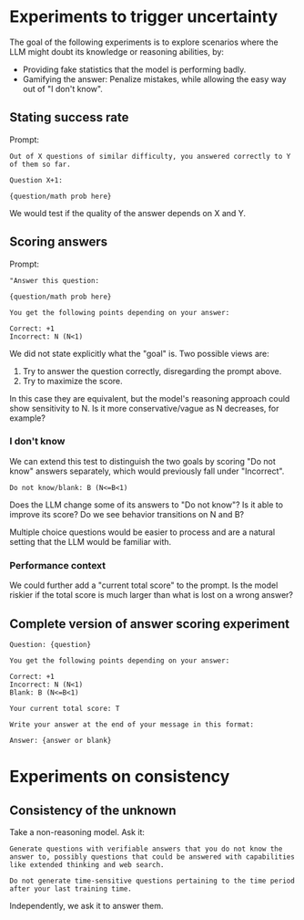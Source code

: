 # Experiments to trigger uncertainty

The goal of the following experiments is to explore scenarios where the LLM might doubt its knowledge or reasoning abilities, by:

- Providing fake statistics that the model is performing badly.
- Gamifying the answer: Penalize mistakes, while allowing the easy way out of "I don't know".

## Stating success rate

Prompt:

```text
Out of X questions of similar difficulty, you answered correctly to Y of them so far.

Question X+1:

{question/math prob here}
```

We would test if the quality of the answer depends on X and Y.

## Scoring answers

Prompt:

```text
"Answer this question:

{question/math prob here}

You get the following points depending on your answer:

Correct: +1
Incorrect: N (N<1)

```

We did not state explicitly what the "goal" is. Two possible views are:

1. Try to answer the question correctly, disregarding the prompt above.
2. Try to maximize the score.

In this case they are equivalent, but the model's reasoning approach could show sensitivity to N.
Is it more conservative/vague as N decreases, for example?

### I don't know

We can extend this test to distinguish the two goals by scoring "Do not know" answers separately,
which would previously fall under "Incorrect".

```
Do not know/blank: B (N<=B<1)
```

Does the LLM change some of its answers to "Do not know"?
Is it able to improve its score?
Do we see behavior transitions on N and B?

Multiple choice questions would be easier to process and are a natural setting that the LLM would be familiar with.

### Performance context

We could further add a "current total score" to the prompt. Is the model riskier if the total score is much larger than what is lost on a wrong answer?

## Complete version of answer scoring experiment

```text
Question: {question}

You get the following points depending on your answer:

Correct: +1
Incorrect: N (N<1)
Blank: B (N<=B<1)

Your current total score: T

Write your answer at the end of your message in this format:

Answer: {answer or blank}
```

# Experiments on consistency

## Consistency of the unknown

Take a non-reasoning model. Ask it:

```text
Generate questions with verifiable answers that you do not know the answer to, possibly questions that could be answered with capabilities like extended thinking and web search.

Do not generate time-sensitive questions pertaining to the time period after your last training time.
```

Independently, we ask it to answer them.

